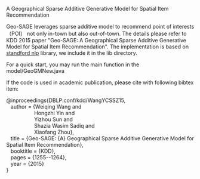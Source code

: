A Geographical Sparse Additive Generative Model for Spatial Item Recommendation

Geo-SAGE leverages sparse additive model to recommend point of interests （POI） not only in-town but also out-of-town. The details please refer to KDD 2015 paper "Geo-SAGE: A Geographical Sparse Additive Generative Model for Spatial Item Recommendation". The implementation is based on <a href="http://stanfordnlp.github.io/CoreNLP/">standford nlp</a> library, we include it in the lib directory.

For a quick start, you may run the main function in the model/GeoGMNew.java

If the code is used in academic publication, please cite with following bibtex item:

@inproceedings{DBLP:conf/kdd/WangYCSSZ15,</br>
&nbsp;&nbsp; author    = {Weiqing Wang and</br>
&nbsp;&nbsp;&nbsp;&nbsp;&nbsp;&nbsp;&nbsp;&nbsp;&nbsp;&nbsp;&nbsp;&nbsp;&nbsp;&nbsp;&nbsp;&nbsp;&nbsp;&nbsp; Hongzhi Yin and</br>
&nbsp;&nbsp;&nbsp;&nbsp;&nbsp;&nbsp;&nbsp;&nbsp;&nbsp;&nbsp;&nbsp;&nbsp;&nbsp;&nbsp;&nbsp;&nbsp;&nbsp;&nbsp; Yizhou Sun and</br>
&nbsp;&nbsp;&nbsp;&nbsp;&nbsp;&nbsp;&nbsp;&nbsp;&nbsp;&nbsp;&nbsp;&nbsp;&nbsp;&nbsp;&nbsp;&nbsp;&nbsp;&nbsp; Shazia Wasim Sadiq and</br>
&nbsp;&nbsp;&nbsp;&nbsp;&nbsp;&nbsp;&nbsp;&nbsp;&nbsp;&nbsp;&nbsp;&nbsp;&nbsp;&nbsp;&nbsp;&nbsp;&nbsp;&nbsp; Xiaofang Zhou},</br>
&nbsp;&nbsp; title     = {Geo-SAGE: {A} Geographical Sparse Additive Generative Model for Spatial Item Recommendation},</br>
&nbsp;&nbsp; booktitle = {KDD},</br>
&nbsp;&nbsp; pages     = {1255--1264},</br>
&nbsp;&nbsp; year      = {2015}</br>
}</br>
